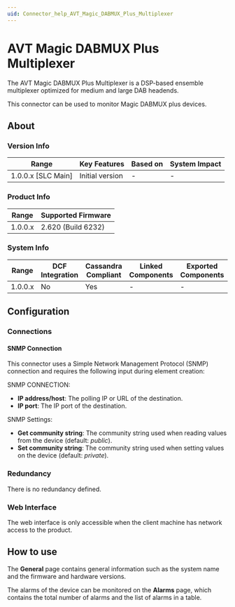 ```yaml
---
uid: Connector_help_AVT_Magic_DABMUX_Plus_Multiplexer
---
```


# AVT Magic DABMUX Plus Multiplexer

The AVT Magic DABMUX Plus Multiplexer is a DSP-based ensemble multiplexer optimized for medium and large DAB headends.

This connector can be used to monitor Magic DABMUX plus devices.

## About

### Version Info

| Range                | Key Features     | Based on     | System Impact     |
|----------------------|------------------|--------------|-------------------|
| 1.0.0.x \[SLC Main\] | Initial version  | \-           | \-                |

### Product Info

| Range     | Supported Firmware     |
|-----------|------------------------|
| 1.0.0.x   | 2.620 (Build 6232)     |

### System Info

| Range     | DCF Integration     | Cassandra Compliant     | Linked Components     | Exported Components     |
|-----------|---------------------|-------------------------|-----------------------|-------------------------|
| 1.0.0.x   | No                  | Yes                     | \-                    | \-                      |

## Configuration

### Connections

#### SNMP Connection

This connector uses a Simple Network Management Protocol (SNMP) connection and requires the following input during element creation:

SNMP CONNECTION:

- **IP address/host**: The polling IP or URL of the destination.
- **IP port**: The IP port of the destination.

SNMP Settings:

- **Get community string**: The community string used when reading values from the device (default: *public*).
- **Set community string**: The community string used when setting values on the device (default: *private*).

### Redundancy

There is no redundancy defined.

### Web Interface

The web interface is only accessible when the client machine has network access to the product.

## How to use

The **General** page contains general information such as the system name and the firmware and hardware versions.

The alarms of the device can be monitored on the **Alarms** page, which contains the total number of alarms and the list of alarms in a table.
